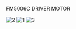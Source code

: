 FM5006C DRIVER MOTOR 

![2](https://github.com/user-attachments/assets/0970204d-571a-45d2-baed-e577ed05c3bf)
![1](https://github.com/user-attachments/assets/e3fd2a00-becf-4182-892b-ae26f8f5f6fb)
![3](https://github.com/user-attachments/assets/47b3ec88-548e-4492-994f-c532423a2bfb)
